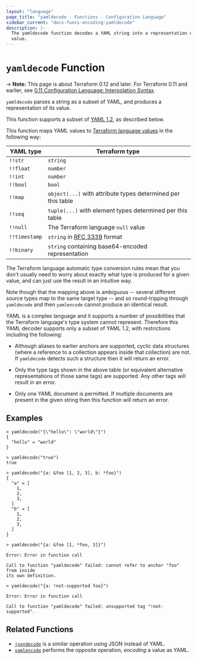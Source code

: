 ```yaml
---
layout: "language"
page_title: "yamldecode - Functions - Configuration Language"
sidebar_current: "docs-funcs-encoding-yamldecode"
description: |-
  The yamldecode function decodes a YAML string into a representation of its
  value.
---
```


# `yamldecode` Function

-> **Note:** This page is about Terraform 0.12 and later. For Terraform 0.11 and
earlier, see
[0.11 Configuration Language: Interpolation Syntax](../../configuration-0-11/interpolation.html).

`yamldecode` parses a string as a subset of YAML, and produces a representation
of its value.

This function supports a subset of [YAML 1.2](https://yaml.org/spec/1.2/spec.html),
as described below.

This function maps YAML values to
[Terraform language values](/docs/configuration/expressions/types.html)
in the following way:

| YAML type     | Terraform type                                                     |
| ------------- | ------------------------------------------------------------------ |
| `!!str`       | `string`                                                           |
| `!!float`     | `number`                                                           |
| `!!int`       | `number`                                                           |
| `!!bool`      | `bool`                                                             |
| `!!map`       | `object(...)` with attribute types determined per this table       |
| `!!seq`       | `tuple(...)` with element types determined per this table          |
| `!!null`      | The Terraform language `null` value                                |
| `!!timestamp` | `string` in [RFC 3339](https://tools.ietf.org/html/rfc3339) format |
| `!!binary`    | `string` containing base64-encoded representation                  |

The Terraform language automatic type conversion rules mean that you don't
usually need to worry about exactly what type is produced for a given value,
and can just use the result in an intuitive way.

Note though that the mapping above is ambiguous -- several different source
types map to the same target type -- and so round-tripping through `yamldecode`
and then `yamlencode` cannot produce an identical result.

YAML is a complex language and it supports a number of possibilities that the
Terraform language's type system cannot represent. Therefore this YAML decoder
supports only a subset of YAML 1.2, with restrictions including the following:

- Although aliases to earlier anchors are supported, cyclic data structures
  (where a reference to a collection appears inside that collection) are not.
  If `yamldecode` detects such a structure then it will return an error.

- Only the type tags shown in the above table (or equivalent alternative
  representations of those same tags) are supported. Any other tags will
  result in an error.

- Only one YAML document is permitted. If multiple documents are present in
  the given string then this function will return an error.

## Examples

```
> yamldecode("{\"hello\": \"world\"}")
{
  "hello" = "world"
}

> yamldecode("true")
true

> yamldecode("{a: &foo [1, 2, 3], b: *foo}")
{
  "a" = [
    1,
    2,
    3,
  ]
  "b" = [
    1,
    2,
    3,
  ]
}

> yamldecode("{a: &foo [1, *foo, 3]}")

Error: Error in function call

Call to function "yamldecode" failed: cannot refer to anchor "foo" from inside
its own definition.

> yamldecode("{a: !not-supported foo}")

Error: Error in function call

Call to function "yamldecode" failed: unsupported tag "!not-supported".
```

## Related Functions

- [`jsondecode`](./jsondecode.html) is a similar operation using JSON instead
  of YAML.
- [`yamlencode`](./yamlencode.html) performs the opposite operation, _encoding_
  a value as YAML.
